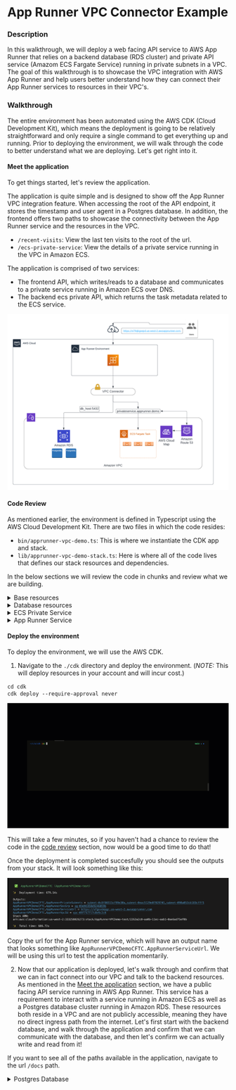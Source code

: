 # App Runner VPC Connector Example

### Description

In this walkthrough, we will deploy a web facing API service to AWS App Runner that relies on a backend database (RDS cluster) and private API service (Amazom ECS Fargate Service) running in private subnets in a VPC.
The goal of this walkthrough is to showcase the VPC integration with AWS App Runner and help users better understand how they can connect their App Runner services to resources in their VPC's.

### Walkthrough

The entire environment has been automated using the AWS CDK (Cloud Development Kit), which means the deployment is going to be relatively straightforward and only require a single command to get everything up and running.
Prior to deploying the environment, we will walk through the code to better understand what we are deploying.
Let's get right into it.

#### <a name="meetapp"></a> Meet the application

To get things started, let's review the application.

The application is quite simple and is designed to show off the App Runner VPC integration feature.
When accessing the root of the API endpoint, it stores the timestamp and user agent in a Postgres database.
In addition, the frontend offers two paths to showcase the connectivity between the App Runner service and the resources in the VPC.

- `/recent-visits`: View the last ten visits to the root of the url.
- `/ecs-private-service`: View the details of a private service running in the VPC in Amazon ECS.

The application is comprised of two services:

- The frontend API, which writes/reads to a database and communicates to a private service running in Amazon ECS over DNS.
- The backend ecs private API, which returns the task metadata related to the ECS service.

![arch diagram](./App%20Runner%20VPC%20Connector%20Example.png)

#### <a name="codereview"></a> Code Review

As mentioned earlier, the environment is defined in Typescript using the AWS Cloud Development Kit.
There are two files in which the code resides:

- `bin/apprunner-vpc-demo.ts`: This is where we instantiate the CDK app and stack.
- `lib/apprunner-vpc-demo-stack.ts`: Here is where all of the code lives that defines our stack resources and dependencies.

In the below sections we will review the code in chunks and review what we are building.

<details><summary> Base resources </summary>

We need a VPC and an ECS Cluster to run our private ECS service.
In the below code, with one line we are creating a VPC that will build private and public subnets across three availability zones.
As we progress through the walkthrough, we will see a common theme: take advantage of high level constructs that build resources based on good practices when possible.
This saves us the time and effort which can be shifted elsewhere.
Of course, every environment has it's quirks that require some form of customization, and this one is no different.
We'll see this later on in the walkthrough.

The ECS cluster construct has a few more inputs to customize based on our needs.
We want the cluster to reside in the VPC created above and want to create a namespace for service discovery (for services to communicate with this service via a friendly DNS name).
Lastly, we enable the ecs excute command at the cluster level just in case we need to troubleshoot our tasks via ECS exec.
All of that is being created in less than 10 lines of code.

```typescript
const demoVpc = new ec2.Vpc(this, "AppRunnerDemoVPC");

const demoECSCluster = new ecs.Cluster(this, "AppRunnerDemoCluster", {
  vpc: demoVpc,
  defaultCloudMapNamespace: {
    name: "apprunner.demo",
    vpc: demoVpc,
  },
  executeCommandConfiguration: {
    logging: ecs.ExecuteCommandLogging.DEFAULT,
  },
});
```

</details>

<details><summary> Database resources </summary>

To create our database cluster in RDS, we're going to use the `ServerlessCluster` construct.
Once again this construct is going to many resources on our behalf, with only a few lines defining our requirements.
Things get interesting here, and let me explain the magic after the creation of the database cluster.
I am a big fan of automating everything that is within reason and makes sense for the scenario.
In this case, I need a database and table created on the RDS cluster.
To do this in an automated way I need to ensure that the cluster is up, I have credentials to access to host, and then run the proper sql commands.

This is where the `AwsCustomResource` construct comes to save the day!
This construct is perfect for one off scenarios where you need issue an AWS API call that doesn't have direct CloudFormation support.
In this case, we want to run the `RDSDataService` `executeStatement` command, which executes a sql statement in the database host.
I don't have to hardcode the database user credentials as the command will programatically access the required values to access the database host via a secret json object stored in Secrets Manager (the secret was created as a part of the ServerlessCluster construct).

```typescript
const dbCluster = new rds.ServerlessCluster(this, "AppRunnerDemoDatabase", {
  engine: rds.DatabaseClusterEngine.auroraPostgres({
    version: rds.AuroraPostgresEngineVersion.VER_10_14,
  }),
  vpc: demoVpc,
  enableDataApi: true,
  removalPolicy: RemovalPolicy.DESTROY,
  scaling: {
    autoPause: Duration.seconds(0),
  },
});

const createDatabase = new cr.AwsCustomResource(this, "RDSCreateDatabase", {
  policy: cr.AwsCustomResourcePolicy.fromSdkCalls({
    resources: cr.AwsCustomResourcePolicy.ANY_RESOURCE,
  }),
  logRetention: RetentionDays.ONE_WEEK,
  onCreate: {
    service: "RDSDataService",
    action: "executeStatement",
    physicalResourceId: cr.PhysicalResourceId.of(dbCluster.clusterIdentifier),
    parameters: {
      resourceArn: dbCluster.clusterArn,
      secretArn: dbCluster.secret?.secretArn,
      sql: "CREATE DATABASE apprunnerdemo OWNER postgres;",
    },
  },
});

const createTable = new cr.AwsCustomResource(this, "RDSCreateTable", {
  policy: cr.AwsCustomResourcePolicy.fromSdkCalls({
    resources: cr.AwsCustomResourcePolicy.ANY_RESOURCE,
  }),
  logRetention: RetentionDays.ONE_WEEK,
  onCreate: {
    service: "RDSDataService",
    action: "executeStatement",
    physicalResourceId: cr.PhysicalResourceId.of(dbCluster.clusterIdentifier),
    parameters: {
      resourceArn: dbCluster.clusterArn,
      secretArn: dbCluster.secret?.secretArn,
      sql: "CREATE TABLE access (last_update TIMESTAMP, user_agent VARCHAR (250));",
      database: "apprunnerdemo",
    },
  },
});

createDatabase.node.addDependency(dbCluster);
createTable.node.addDependency(createDatabase);
dbCluster.secret?.grantRead(createDatabase);
dbCluster.secret?.grantRead(createTable);

dbCluster.connections.allowFrom(
  dbCluster,
  ec2.Port.tcp(5432),
  "Allow traffic on 5432 for any resource with this sec grp attached"
);

const dbSecrets = dbCluster.secret ?? new secretsmgr.Secret(this, "RDSSecret");
```

</details>

<details><summary> ECS Private Service </summary>

Launching a container to Amazon ECS is straightforward (once you familiarize yourself with the terminology) and can be broken down into three steps:

1. Define the task definition for the configuration around how your containers will run.
   Choosing where to run your container (Fargate, EC2, ECS Anywhere), logging configurations, volumes, IAM roles to attach, etc.
2. Within the task definition, define the containers that will run when the task is launched.
   Here is where I configure container specific requirements, which in this instance is only to define the port that my container exposes and which container image to use. You can see in the code below that we are using the `ContainerImage` construct and taking advantage of the `fromAsset` method which will locate the Dockerfile and the CDK will build the image on our behalf and create/push to an ECR repo. There are additional flags that we can pass here, for more information check out the [documentation](https://docs.aws.amazon.com/cdk/api/v2/docs/aws-cdk-lib.aws_ecs.ContainerDefinition.html).
3. Determine how you want to launch your container: As a long running service, ad hoc, or as a part of some other orchestration like AWS Step Functions. In this case, we want ECS to ensure that the container is always running to serve traffic so we are creating an ECS Service to ensure the desired state is always met.

The above flow is how we are defining and running our private ECS service, which is going to run in the private subnets of the VPC.
Additionally, notice that when we create the service we define the name of the service under `cloudMapOptions`.
This will automatically register our service into the service discovery namespace as `privateservice.apprunner.demo`.
Because App Runner is connected to the VPC, we can take advantage of the private DNS namespace to resolve the hostname for the private ECS service.

```typescript
const privateTaskDef = new ecs.FargateTaskDefinition(
  this,
  "PrivateFargateTaskDef",
  {}
);

privateTaskDef.addContainer("PrivateDemoService", {
  image: ecs.ContainerImage.fromAsset("../private_service"),
  portMappings: [
    {
      containerPort: 8080,
    },
  ],
});

const privateDemoService = new ecs.FargateService(this, "PrivateDemoService", {
  cluster: demoECSCluster,
  taskDefinition: privateTaskDef,
  cloudMapOptions: {
    name: "privateservice",
  },
  enableECSManagedTags: true,
  enableExecuteCommand: true,
  capacityProviderStrategies: [{ capacityProvider: "FARGATE_SPOT", weight: 1 }],
});

privateDemoService.connections.allowFromAnyIpv4(ec2.Port.tcp(8080));
```

</details>

<details><summary> App Runner Service</summary>

At the time of the creation of this walkthrough, the App Runner constructs avaialable are L1, which means they map directly to Cloudformation.
There are a few things to discuss here, so I want to start by talking about how the App Runner service connects to the VPC.
When connecting your service to an existing VPC, you need to create a VPC Connector in App Runner.
The connector is what allows your App Runner service to egress into your VPC.
For the connection to be established, a couple of parameters are required.
First, you need to define the subnet id's that you want to egress into.
Next, you will attach security groups to control network access into the VPC.
You can attach multiple security groups and multiple subnets to a VPC connector, depending on the use case.
Lastly, you can map multiple services to a single VPC connector, but only one VPC connector to a service.
To dive into the deep details of how we implement this feature, check out this [blog](https://aws.amazon.com/blogs/containers/deep-dive-on-aws-app-runner-vpc-networking/)

Next, we need to talk about the permission model and what permissions the app runner service needs vs what permissions the service needs while running.
This is a bit confusing, so let's break it down:

- The App Runner service role: As it says in the name, this is the role for the App Runner service itself (not your application) to make AWS API calls on our behalf.
  In this case, we are building an image based service which requires App Runner to pull down container images from Amazon ECR.
- The App Runner instance role: This is the role for OUR code, meaning that the AWS API calls being made from my application require the IAM policies attached to make the calls to AWS resources.
  In our code example, we interact with AWS Secrets Manager, which we've added into the IAM policy attached to this role.

Finally we have our App Runner service. This is where we define the configuration of our service which includes how to build our service (source code or from a container image), which VPC connector to use (if any), auto scaling, service and instance roles, and so on.

We have some environment variables set in the configuration, and you may notice that we pass the secret ARN from the secret we created for the database and stored in in Secrets Manager. As mentioned above, we need this ARN to know which secret we will reference when making the call in our code. In addition, we pass in the url of the private service running in Amazon ECS so the code knows how to communicate to the ECS service. It's generally a good practice to move dynamic values that change based on environment as environment variables.

```typescript
const appRunnerVpcConnector = new aws_apprunner.CfnVpcConnector(
  this,
  "AppRunnerVPCCon",
  {
    subnets: demoVpc.selectSubnets({
      subnetType: SubnetType.PRIVATE_WITH_NAT,
    }).subnetIds,
    securityGroups: [dbCluster.connections.securityGroups[0].securityGroupId],
    vpcConnectorName: "CdkVPCConnectorDemo",
  }
);

const appRunnerServiceRole = new iam.Role(this, "AppRunnerServiceRole", {
  assumedBy: new iam.ServicePrincipal("build.apprunner.amazonaws.com"),
});

appRunnerServiceRole.addManagedPolicy(
  iam.ManagedPolicy.fromAwsManagedPolicyName(
    "service-role/AWSAppRunnerServicePolicyForECRAccess"
  )
);

const appRunnerInstanceRole = new iam.Role(this, "AppRunnerInstanceRole", {
  assumedBy: new iam.ServicePrincipal("tasks.apprunner.amazonaws.com"),
  inlinePolicies: {
    secretsManager: new iam.PolicyDocument({
      statements: [
        new iam.PolicyStatement({
          actions: ["secretsmanager:GetSecretValue"],
          resources: [dbSecrets.secretArn],
        }),
      ],
    }),
  },
});

const appRunnerService = new aws_apprunner.CfnService(
  this,
  "AppRunnerVpcCXService",
  {
    sourceConfiguration: {
      autoDeploymentsEnabled: true,
      imageRepository: {
        imageRepositoryType: "ECR",
        imageIdentifier: ncContainerDef.imageName,
        imageConfiguration: {
          runtimeEnvironmentVariables: [
            {
              name: "APPRUNNERSERVICE",
              value: "True",
            },
            {
              name: "DBSECRETSNAME",
              value: dbSecrets.secretArn,
            },
            {
              name: "ECSPRIVATESERVICE",
              value: `http://${privateDemoService.cloudMapService?.serviceName}.${demoECSCluster.defaultCloudMapNamespace?.namespaceName}:8080`,
            },
          ],
        },
      },
      authenticationConfiguration: {
        accessRoleArn: appRunnerServiceRole.roleArn,
      },
    },
    networkConfiguration: {
      egressConfiguration: {
        egressType: "VPC",
        vpcConnectorArn: appRunnerVpcConnector.attrVpcConnectorArn,
      },
    },
    serviceName: Stack.of(this).stackName,
    instanceConfiguration: {
      instanceRoleArn: appRunnerInstanceRole.roleArn,
    },
  }
);
```

</details>

#### Deploy the environment

To deploy the environment, we will use the AWS CDK.

1. Navigate to the `./cdk` directory and deploy the environment. (_NOTE:_ This will deploy resources in your account and will incur cost.)

```
cd cdk
cdk deploy --require-approval never
```

![cdkdeploygif](./cdkdeployarvpc.gif)

This will take a few minutes, so if you haven't had a chance to review the code in the [code review](#codereview) section, now would be a good time to do that!

Once the deployment is completed succesfully you should see the outputs from your stack. It will look something like this:

![cdkoutputs](./cdkdeployoutputs.png)

Copy the url for the App Runner service, which will have an output name that looks something like `AppRunnerVPCDemoCFTC.AppRunnerServiceUrl`.
We will be using this url to test the application momentarily.

2. Now that our application is deployed, let's walk through and confirm that we can in fact connect into our VPC and talk to the backend resources.
   As mentioned in the [Meet the application](#meetapp) section, we have a public facing API service running in AWS App Runner.
   This service has a requirement to interact with a service running in Amazon ECS as well as a Postgres database cluster running in Amazon RDS.
   These resources both reside in a VPC and are not publicly accessible, meaning they have no direct ingress path from the internet.
   Let's first start with the backend database, and walk through the application and confirm that we can communicate with the database, and then let's confirm we can actually write and read from it!

If you want to see all of the paths available in the application, navigate to the url `/docs` path.

   <details><summary> Postgres Database </summary>

First, let's confirm that we can establish network connectivity to the backend database on the required port.
To test this we will navigate to the `/test-connection` path, which will simply confirm via Netcat that we can establish a connection to the backend datanbase.
Here is a snippet of the code from the application to better understand:

```python
TARGET = os.getenv("TARGET", "0.0.0.0")
PORT = os.getenv("TARGETPORT", 8080)

...

@app.get("/test-connection")
def test_connection():
    result = sh.nc("-vz", "-w2", TARGET, PORT, _err_to_out=True).strip("\n")
    return JSONResponse(
        status_code=status.HTTP_200_OK, content={"Response": str(result)}
    )
```

Navigate to the url + `/test-connection` path now, what you should see is this:

![testconnection](./testconnection.png)

This is the response from the netcat command confirming that we can establish a TCP connection on port 5432 to the database cluster running in our vpc!
Now let's actually write to the database.

Navigate to the root of the url.
The response should show this: `{"Response":"Registered request"}`.
This means that the API was able to connect to the backend database and write to the table.
Bellow are snippets from the code to better understand what is happening.
We establish a connection to the Postgres db, execute our insert statement, and commit the transaction.

```python
def pg_client():
    return psycopg.connect(
        f"dbname={os.getenv('DB_NAME', 'apprunnerdemo')} password={os.getenv('DB_PASS')} user={os.getenv('DB_USER')} host={os.getenv('DB_HOST')}"
    )

def update_table(user_agent):
    conn = pg_client()
    try:
        conn.execute(
            f"INSERT INTO {TABLE_NAME}(last_update, user_agent) VALUES('{datetime.now().isoformat()}', '{user_agent}');"
        )
        conn.commit()
    except Exception as e:
        logger.error(e)
    finally:
        conn.close()

...

@app.get("/")
def root(request: Request):
    user_agent = request.headers.get("user-agent")
    update_table(user_agent)
    return JSONResponse(
        status_code=status.HTTP_200_OK, content={"Response": "Registered request"}
    )
```

To confirm that we actually wrote to the database, we need to navigate to the `/recent-visits` path.
This path is going to present the ten latest visitors to hit the root of the API, which is stored in our database in the VPC.
You should see the value to the Response key as an array of the visits which has the timestamp and user agent.
That's it! Our App Runner service has successfully connected to the backend database in our VPC!!!

![recentvisits](./recentvisits.png)

   </details>

